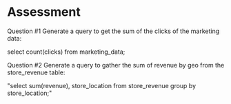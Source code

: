 # Assessment
Question #1 Generate a query to get the sum of the clicks of the marketing data: 

select count(clicks) from marketing_data;

Question #2 Generate a query to gather the sum of revenue by geo from the store_revenue table:

"select sum(revenue), store_location
from store_revenue
group by store_location;"
